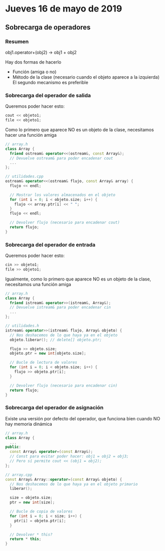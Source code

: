 # Jueves 16 de mayo de 2019
## Sobrecarga de operadores
### Resumen
obj1.operator+(obj2) -> obj1 + obj2

Hay dos formas de hacerlo
+ Función (amiga o no)
+ Método de la clase (necesario cuando el objeto aparece a la izquierda)
El segundo mecanismo es preferible

### Sobrecarga del operador de salida
Queremos poder hacer esto:
```c++
cout << objeto1;
file << objeto1;
```
Como lo primero que aparece NO es un objeto de la clase, necesitamos hacer una función amiga
```c++
// array.h
class Array {
  friend ostream& operator<<(ostream&, const Array&);
  // Devuelve ostream& para poder encadenar cout
  ...
};

// utilidades.cpp
ostream& operator<<(ostream& flujo, const Array& array) {
  flujo << endl;

  // Mostrar los valores almacenados en el objeto
  for (int i = 0; i < objeto.size; i++) {
    flujo << array.ptr[i] << " ";
  }
  flujo << endl;

  // Devolver flujo (necesario para encadenar cout)
  return flujo;
}
```

### Sobrecarga del operador de entrada
Queremos poder hacer esto:
```c++
cin >> objeto1;
file >> objeto1;
```
Igualmente, como lo primero que aparece NO es un objeto de la clase, necesitamos una función amiga
```c++
// array.h
class Array {
  friend istream& operator>>(istream&, Array&);
  // Devuelve istream& para poder encadenar cin
  ...
};

// utilidades.h
istream& operator>>(istream& flujo, Array& objeto) {
  // Nos deshacemos de lo que haya ya en el objeto
  objeto.liberar(); // delete[] objeto.ptr;

  flujo >> objeto.size;
  objeto.ptr = new int[objeto.size];

  // Bucle de lectura de valores
  for (int i = 0; i < objeto.size; i++) {
    flujo >> objeto.ptr[i];
  }

  // Devolver flujo (necesario para encadenar cin)
  return flujo;
}
```

### Sobrecarga del operador de asignación
Existe una versión por defecto del operador, que funciona bien cuando NO hay memoria dinámica

```c++
// array.h
class Array {
  ...
public:
  const Array& operator=(const Array&);
  // Const para evitar poder hacer: obj1 = obj2 = obj3;
  // Pero sí permite cout << (obj1 = obj2);
};

// array.cpp
const Array& Array::operator=(const Array& objeto) {
  // Nos deshacemos de lo que haya ya en el objeto primario
  liberar();

  size = objeto.size;
  ptr = new int[size];

  // Bucle de copia de valores
  for (int i = 0; i < size; i++) {
    ptr[i] = objeto.ptr[i];
  }

  // Devolver * this?
  return * this;
}
```
